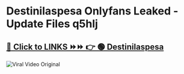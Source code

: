 
 # Destinilaspesa Onlyfans Leaked - Update Files q5hlj

## <h2><a href="https://clipsfans.com/Destinilaspesa&ref=git">🔗 Click to LINKS ⏩⏩ 👉 🟢 Destinilaspesa </a></h2>

<a href="https://clipsfans.com/Destinilaspesa&ref=git" rel="nofollow" data-target="animated-image.originalLink"><img src="https://i.ibb.co.com/xMMVF88/686577567.gif" alt="Viral Video Original" style="max-width: 100%; display: inline-block;" data-target="animated-image.originalImage"></a>

